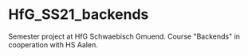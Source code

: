 # HfG_SS21_backends
Semester project at HfG Schwaebisch Gmuend. Course "Backends" in cooperation with HS Aalen.

